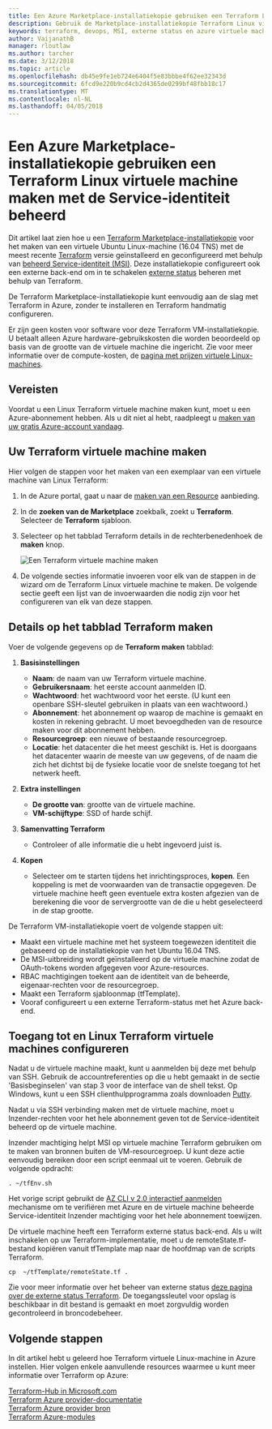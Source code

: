 ```yaml
---
title: Een Azure Marketplace-installatiekopie gebruiken een Terraform Linux virtuele machine maken met de Service-identiteit beheerd
description: Gebruik de Marketplace-installatiekopie Terraform Linux virtuele machine maken met beheerde Service-identiteit en extern beheer van de status om de resources gemakkelijk te implementeren in Azure.
keywords: terraform, devops, MSI, externe status en azure virtuele machine
author: VaijanathB
manager: rloutlaw
ms.author: tarcher
ms.date: 3/12/2018
ms.topic: article
ms.openlocfilehash: db45e9fe1eb724e6404f5e83bbbe4f62ee32343d
ms.sourcegitcommit: 6fcd9e220b9cd4cb2d4365de0299bf48fbb18c17
ms.translationtype: MT
ms.contentlocale: nl-NL
ms.lasthandoff: 04/05/2018
---
```

# <a name="use-an-azure-marketplace-image-to-create-a-terraform-linux-virtual-machine-with-managed-service-identity"></a>Een Azure Marketplace-installatiekopie gebruiken een Terraform Linux virtuele machine maken met de Service-identiteit beheerd

Dit artikel laat zien hoe u een [Terraform Marketplace-installatiekopie](https://azuremarketplace.microsoft.com/marketplace/apps/azure-oss.terraform?tab=Overview) voor het maken van een virtuele Ubuntu Linux-machine (16.04 TNS) met de meest recente [Terraform](https://www.terraform.io/intro/index.html) versie geïnstalleerd en geconfigureerd met behulp van [beheerd Service-identiteit (MSI)](https://docs.microsoft.com/azure/active-directory/managed-service-identity/overview). Deze installatiekopie configureert ook een externe back-end om in te schakelen [externe status](https://www.terraform.io/docs/state/remote.html) beheren met behulp van Terraform. 

De Terraform Marketplace-installatiekopie kunt eenvoudig aan de slag met Terraform in Azure, zonder te installeren en Terraform handmatig configureren. 

Er zijn geen kosten voor software voor deze Terraform VM-installatiekopie. U betaalt alleen Azure hardware-gebruikskosten die worden beoordeeld op basis van de grootte van de virtuele machine die ingericht. Zie voor meer informatie over de compute-kosten, de [pagina met prijzen virtuele Linux-machines](https://azure.microsoft.com/pricing/details/virtual-machines/linux/).

## <a name="prerequisites"></a>Vereisten
Voordat u een Linux Terraform virtuele machine maken kunt, moet u een Azure-abonnement hebben. Als u dit niet al hebt, raadpleegt u [maken van uw gratis Azure-account vandaag](https://azure.microsoft.com/free/).  

## <a name="create-your-terraform-virtual-machine"></a>Uw Terraform virtuele machine maken 

Hier volgen de stappen voor het maken van een exemplaar van een virtuele machine van Linux Terraform: 

1. In de Azure portal, gaat u naar de [maken van een Resource](https://ms.portal.azure.com/#create/hub) aanbieding.

2. In de **zoeken van de Marketplace** zoekbalk, zoekt u **Terraform**. Selecteer de **Terraform** sjabloon. 

3. Selecteer op het tabblad Terraform details in de rechterbenedenhoek de **maken** knop.

    ![Een Terraform virtuele machine maken](media\terraformmsi.png)

4. De volgende secties informatie invoeren voor elk van de stappen in de wizard om de Terraform Linux virtuele machine te maken. De volgende sectie geeft een lijst van de invoerwaarden die nodig zijn voor het configureren van elk van deze stappen.

## <a name="details-on-the-create-terraform-tab"></a>Details op het tabblad Terraform maken

Voer de volgende gegevens op de **Terraform maken** tabblad:

1. **Basisinstellingen**
    
   * **Naam**: de naam van uw Terraform virtuele machine.
   * **Gebruikersnaam**: het eerste account aanmelden ID.
   * **Wachtwoord**: het wachtwoord voor het eerste. (U kunt een openbare SSH-sleutel gebruiken in plaats van een wachtwoord.)
   * **Abonnement**: het abonnement op waarop de machine is gemaakt en kosten in rekening gebracht. U moet bevoegdheden van de resource maken voor dit abonnement hebben.
   * **Resourcegroep**: een nieuwe of bestaande resourcegroep.
   * **Locatie**: het datacenter die het meest geschikt is. Het is doorgaans het datacenter waarin de meeste van uw gegevens, of de naam die zich het dichtst bij de fysieke locatie voor de snelste toegang tot het netwerk heeft.

2. **Extra instellingen**

   * **De grootte van**: grootte van de virtuele machine. 
   * **VM-schijftype**: SSD of harde schijf.

3. **Samenvatting Terraform**

   * Controleer of alle informatie die u hebt ingevoerd juist is. 

4. **Kopen**

   * Selecteer om te starten tijdens het inrichtingsproces, **kopen**. Een koppeling is met de voorwaarden van de transactie opgegeven. De virtuele machine heeft geen eventuele extra kosten afgezien van de berekening die voor de servergrootte van de die u hebt geselecteerd in de stap grootte.

De Terraform VM-installatiekopie voert de volgende stappen uit:

* Maakt een virtuele machine met het systeem toegewezen identiteit die gebaseerd op de installatiekopie van het Ubuntu 16.04 TNS.
* De MSI-uitbreiding wordt geïnstalleerd op de virtuele machine zodat de OAuth-tokens worden afgegeven voor Azure-resources.
* RBAC machtigingen toekent aan de identiteit van de beheerde, eigenaar-rechten voor de resourcegroep.
* Maakt een Terraform sjabloonmap (tfTemplate).
* Vooraf configureert u een externe Terraform-status met het Azure back-end.

## <a name="access-and-configure-a-linux-terraform-virtual-machine"></a>Toegang tot en Linux Terraform virtuele machines configureren

Nadat u de virtuele machine maakt, kunt u aanmelden bij deze met behulp van SSH. Gebruik de accountreferenties op die u hebt gemaakt in de sectie 'Basisbeginselen' van stap 3 voor de interface van de shell tekst. Op Windows, kunt u een SSH clienthulpprogramma zoals downloaden [Putty](http://www.putty.org/).

Nadat u via SSH verbinding maken met de virtuele machine, moet u Inzender-rechten voor het hele abonnement geven tot de Service-identiteit beheerd op de virtuele machine. 

Inzender machtiging helpt MSI op virtuele machine Terraform gebruiken om te maken van bronnen buiten de VM-resourcegroep. U kunt deze actie eenvoudig bereiken door een script eenmaal uit te voeren. Gebruik de volgende opdracht:

`. ~/tfEnv.sh`

Het vorige script gebruikt de [AZ CLI v 2.0 interactief aanmelden](https://docs.microsoft.com/cli/azure/authenticate-azure-cli?view=azure-cli-latest#interactive-log-in) mechanisme om te verifiëren met Azure en de virtuele machine beheerde Service-identiteit Inzender machtiging voor het hele abonnement toewijzen. 

 De virtuele machine heeft een Terraform externe status back-end. Als u wilt inschakelen op uw Terraform-implementatie, moet u de remoteState.tf-bestand kopiëren vanuit tfTemplate map naar de hoofdmap van de scripts Terraform.  

 `cp  ~/tfTemplate/remoteState.tf .`

 Zie voor meer informatie over het beheer van externe status [deze pagina over de externe status Terraform](https://www.terraform.io/docs/state/remote.html). De toegangssleutel voor opslag is beschikbaar in dit bestand is gemaakt en moet zorgvuldig worden gecontroleerd in broncodebeheer.  

## <a name="next-steps"></a>Volgende stappen
In dit artikel hebt u geleerd hoe Terraform virtuele Linux-machine in Azure instellen. Hier volgen enkele aanvullende resources waarmee u kunt meer informatie over Terraform op Azure: 

 [Terraform-Hub in Microsoft.com](https://docs.microsoft.com/azure/terraform/)  
 [Terraform Azure provider-documentatie](http://aka.ms/terraform)  
 [Terraform Azure provider bron](http://aka.ms/tfgit)  
 [Terraform Azure-modules](http://aka.ms/tfmodules)
 

















